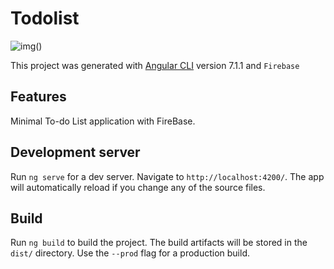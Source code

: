 # Todolist
![img](https://imgur.com/gallery/pbUgjWB)()

This project was generated with [Angular CLI](https://github.com/angular/angular-cli) version 7.1.1 and `Firebase`

## Features
Minimal To-do List application with FireBase.

## Development server

Run `ng serve` for a dev server. Navigate to `http://localhost:4200/`. The app will automatically reload if you change any of the source files.

## Build

Run `ng build` to build the project. The build artifacts will be stored in the `dist/` directory. Use the `--prod` flag for a production build.

